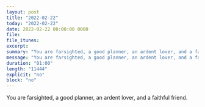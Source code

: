 ```yaml
---
layout: post
title: "2022-02-22"
today: "2022-02-22"
date: 2022-02-22 00:00:00 0000
file:
file_itunes:
excerpt:
summary: "You are farsighted, a good planner, an ardent lover, and a faithful friend."
message: "You are farsighted, a good planner, an ardent lover, and a faithful friend."
duration: "01:00"
length: "11444"
explicit: "no"
block: "no"
---
```

You are farsighted, a good planner, an ardent lover, and a faithful friend.

